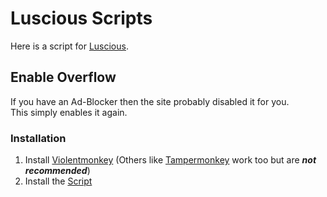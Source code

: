 # Luscious Scripts

Here is a script for [Luscious][2].

## Enable Overflow
If you have an Ad-Blocker then the site probably disabled it for you.\
This simply enables it again.

### Installation
1. Install [Violentmonkey][5] (Others like [Tampermonkey][6] work too but are ***not recommended***)
2. Install the [Script][7]

[1]: https://github.com/Official-Husko/violentmonkey-scripts
[2]: https://luscious.net/
[5]: https://violentmonkey.github.io/
[6]: https://tampermonkey.net/
[7]: https://github.com/Official-Husko/violentmonkey-scripts/blob/main/luscious/luscious-enable-overflow.user.js?raw=True